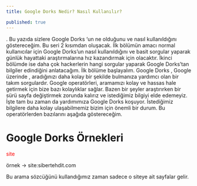 ```yaml
---
title: Google Dorks Nedir? Nasıl Kullanılır?

published: true
---
```

<p>. Bu yazıda sizlere Google Dorks ‘un ne olduğunu ve nasıl kullanıldığını göstereceğim.
Bu seri 2 kısımdan oluşacak. İlk bölümün amacı normal kullanıcılar için Google Dorks’un nasıl kullanıldığını ve basit sorgular yaparak günlük hayattaki araştırmalarına hız kazandırmak için olacaktır. İkinci bölümde ise daha çok hackerlerin hangi sorgular yaparak Google Dorks’tan bilgiler edindiğini anlatacağım. İlk bölüme başlayalım.
Google Dorks , Google üzerinde , aradığınızı daha kolay bir şekilde bulmanıza yardımcı olan bir takım sorgulardır. Google operatörleri, aramamızı kolay ve hassas hale getirmek için bize bazı kolaylıklar sağlar. Bazen bir şeyler araştırırken bir sürü sayfa değiştirmek zorunda kalırız ve istediğimiz bilgiyi elde edemeyiz. İşte tam bu zaman da yardımımıza Google Dorks koşuyor. İstediğimiz bilgilere daha kolay ulaşabilmemiz bizim için önemli bir durum. Bu operatörlerden bazılarını aşağıda göstereceğim.</p>


# [](#header-1)Google Dorks Örnekleri

<a style="color:red;">site</a>
<p>örnek -> site:sibertehdit.com</p>
<p>Bu arama sözcüğünü kullandığımız zaman sadece o siteye ait sayfalar gelir.</p>
<img src="https://miro.medium.com/max/700/1*pPpjrpim9QMIJPaDw3y4SQ.png" alt="">
